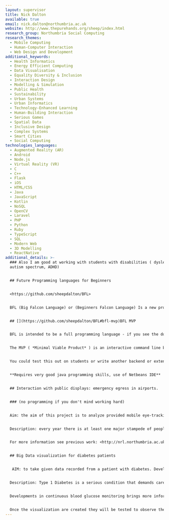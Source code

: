 ```yaml
---
layout: supervisor
title: Nick Dalton
available: true
email: nick.dalton@northumbria.ac.uk
website: http://www.thepurehands.org/sheep/index.html
research_group: Northumbria Social Computing
research_themes:
  - Mobile Computing
  - Human-Computer Interaction
  - Web Design and Development
additional_keywords:
  - Health Informatics
  - Energy Efficient Computing
  - Data Visualisation
  - Equality Diversity & Inclusion
  - Interaction Design
  - Modelling & Simulation
  - Public Health
  - Sustainability
  - Urban Systems
  - Urban Informatics
  - Technology-Enhanced Learning
  - Human-Building Interaction
  - Serious Games
  - Spatial Data
  - Inclusive Design
  - Complex Systems
  - Smart Cities
  - Social Computing
technologies_languages:
  - Augmented Reality (AR)
  - Android
  - Node.js
  - Virtual Reality (VR)
  - C
  - C++
  - Flask
  - iOS
  - HTML/CSS
  - Java
  - JavaScript
  - Kotlin
  - NoSQL
  - OpenCV
  - Laravel
  - PHP
  - Python
  - Ruby
  - TypeScript
  - SQL
  - Modern Web
  - 3D Modelling
  - ReactNative
additional_details: >-
  ### Also I am good at working with students with disabilities ( dyslexia,
  autism spectrum, ADHD)


  ## Future Programming languages for Beginners


  <https://github.com/sheepdalton/BFL>


  BFL (Big Falcon Language) or (Beginners Falcon Language) Is a new programming language inspired by HyperTalk and Python. It's designed to be a powerful and correct learner language. This is a work in progress.


  ## [](https://github.com/sheepdalton/BFL#bfl-mvp)BFL MVP


  BFL is intended to be a full programming language - if you see the documentation you will see the developing tutorial. The language began by writing the tutorial not all aspects of the introduction exist or are certain to make it into version 1.0


  The MVP ( *Minimal Viable Product* ) is an interactive command line based calculator. It shows off some of the aspects of BFL philosophy which will be apparent in the final language. 


  You could test this out on students or write another backend or extend the language. 


  **Requires very good java programming skills, use of Netbeans IDE**


  ## Interaction with public displays: emergency egress in airports. 


  ### (no programming if you don't mind working hard)


  Aim: the aim of this project is to analyze provided mobile eye-tracking video to measure the number of times that people notice a variety of public digital displays. Analysis of this information will lead to a better understanding of information displays positioning and information content. 


  Description: every year there is at least one major stampede of people leading to fatalities. Over 10,000 people have died since 2001, in Hillsborough and other events around the world. During disasters in large buildings and urban situations, it is vitally important to be able to dynamically inform pedestrians about which escape routes may be blocked. Underpinning all this is an understanding of how people notice displays in real-world situations.  This research project begins by taking provided mobile eye-tracking data from a route through airport. Using tools provided Digital displays will be identified/coded to provide information about which displays were noticed and others not noticed. Once the data has been coded then this information will be analysed to understand how Digital displays should be used. 


  For more information see previous work: <http://nrl.northumbria.ac.uk/26107/1/p3889-dalton.pdf>


  ## Big Data visualization for diabetes patients


   AIM: to take given data recorded from a patient with diabetes. Develop visualization mechanisms that will create insight into the reasons for blood glucose levels fluctuation. Test visualization mechanisms for their ability to gain insight.


  Description: Type 1 Diabetes is a serious condition that demands careful balancing of lifestyle and medication to avoid serious complications. Current mobile health approaches for diabetes management are usually either automated insulin delivery systems or logbooks that depend on manual data collection and reflection. Both have their shortcomings such as loss of engagement and autonomy in the former approach, or fatigue and cognitive stress in the latter. 


  Developments in continuous blood glucose monitoring brings more information than ever before to the patient hands. The urgent problem is trying to interpret this information such that the patient and the doctor are able to create insight into the causes of blood glucose level fluctuation. This project will begin with a dataset of a variety of measured values taken from a real patient with diabetes. The objective will be to create a number of visualizations ( possibly interactive ) that look at the data in new ways with the ambition of creating new insights.


  Once the visualization are created they will be tested to observe the effectiveness of insight creation.
---
```

